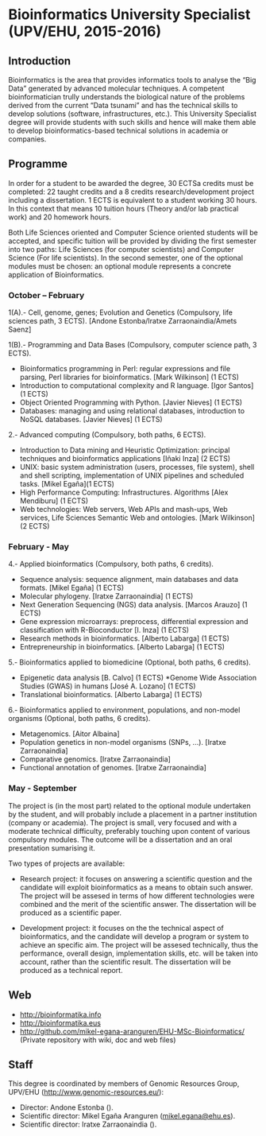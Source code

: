 Bioinformatics University Specialist (UPV/EHU, 2015-2016)
=========================================================

Introduction
------------

Bioinformatics is the area that provides informatics tools to analyse the “Big Data” generated by advanced molecular techniques. A competent bioinformatician trully understands the biological nature of the problems derived from the current “Data tsunami” and has the technical skills to develop solutions (software, infrastructures, etc.). This University Specialist degree will provide students with such skills and hence will make them able to develop bioinformatics-based technical solutions in academia or companies.

Programme
---------

In order for a student to be awarded the degree, 30 ECTSa credits must be completed: 22 taught credits and a 8 credits research/development project including a dissertation. 1 ECTS is equivalent to a student working 30 hours. In this context that means 10 tuition hours (Theory and/or lab practical work) and 20 homework hours.

Both Life Sciences oriented and Computer Science oriented students will be accepted, and specific tuition will be provided by dividing the first semester into two paths: Life Sciences (for computer scientists) and Computer Science (For life scientists). In the second semester, one of the optional modules must be chosen: an optional module represents a concrete application of Bioinformatics.

### October – February

1(A).- Cell, genome, genes; Evolution and Genetics (Compulsory, life sciences path, 3 ECTS). [Andone Estonba/Iratxe Zarraonaindia/Amets Saenz]

1(B).- Programming and Data Bases (Compulsory, computer science path, 3 ECTS).
* Bioinformatics programming in Perl: regular expressions and file parsing, Perl libraries for bioinformatics. [Mark Wilkinson] (1 ECTS)
* Introduction to computational complexity and R language. [Igor Santos] (1 ECTS)
* Object Oriented Programming with Python. [Javier Nieves] (1 ECTS)
* Databases: managing and using relational databases, introduction to NoSQL databases. [Javier Nieves] (1 ECTS)

2.- Advanced computing (Compulsory, both paths, 6 ECTS).
* Introduction to Data mining and Heuristic Optimization: principal techniques and bioinformatics applications [Iñaki Inza] (2 ECTS)
* UNIX: basic system administration (users, processes, file system), shell and shell scripting, implementation of UNIX pipelines and scheduled tasks. [Mikel Egaña](1 ECTS)
* High Performance Computing: Infrastructures. Algorithms [Alex Mendiburu] (1 ECTS)
* Web technologies: Web servers, Web APIs and mash-ups, Web services, Life Sciences Semantic Web and ontologies. [Mark Wilkinson] (2 ECTS)

### February - May

4.- Applied bioinformatics (Compulsory, both paths, 6 credits).
* Sequence analysis: sequence alignment, main databases and data formats. [Mikel Egaña] (1 ECTS)
* Molecular phylogeny. [Iratxe Zarraonaindia] (1 ECTS)
* Next Generation Sequencing (NGS) data analysis. [Marcos Arauzo] (1 ECTS)
* Gene expression microarrays: preprocess, differential expression and classification with R-Bioconductor [I. Inza] (1 ECTS)
* Research methods in bioinformatics. [Alberto Labarga] (1 ECTS)
* Entrepreneurship in bioinformatics. [Alberto Labarga] (1 ECTS)

5.- Bioinformatics applied to biomedicine (Optional, both paths, 6 credits).
* Epigenetic data analysis [B. Calvo] (1 ECTS)
*Genome Wide Association Studies (GWAS) in humans [José A. Lozano] (1 ECTS)
* Translational bioinformatics. [Alberto Labarga] (1 ECTS)

6.- Bioinformatics applied to environment, populations, and non-model organisms (Optional, both paths, 6 credits).
* Metagenomics. [Aitor Albaina]
* Population genetics in non-model organisms (SNPs, ...). [Iratxe Zarraonaindia]
* Comparative genomics. [Iratxe Zarraonaindia]
* Functional annotation of genomes. [Iratxe Zarraonaindia]

### May - September

The project is (in the most part) related to the optional module undertaken by the student, and will probably include a placement in a partner institution (company or academia). The project is small, very focused and with a moderate technical difficulty, preferably touching upon content of various compulsory modules. The outcome will be a dissertation and an oral presentation sumarising it.

Two types of projects are available:

* Research project: it focuses on answering a scientific question and the candidate will exploit bioinformatics as a means to obtain such answer. The project will be assesed in terms of how different technologies were combined and the merit of the scientific answer. The dissertation will be produced as a scientific paper.

* Development project: it focuses on the the technical aspect of bioinformatics, and the candidate will develop a program or system to achieve an specific aim. The project will be assesed technically, thus the performance, overall design, implementation skills, etc. will be taken into account, rather than the scientific result. The dissertation will be produced as a technical report.

Web
---

* http://bioinformatika.info
* http://bioinformatika.eus
* http://github.com/mikel-egana-aranguren/EHU-MSc-Bioinformatics/ (Private repository with wiki, doc and web files)

Staff
-----

This degree is coordinated by members of Genomic Resources Group, UPV/EHU (http://www.genomic-resources.eu/):

* Director: Andone Estonba ().
* Scientific director: Mikel Egaña Aranguren (mikel.egana@ehu.es).
* Scientific director: Iratxe Zarraonaindia ().
